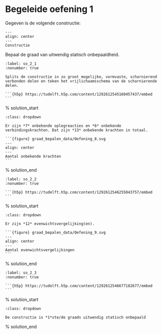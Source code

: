 # Begeleide oefening 1

Gegeven is de volgende constructie:

```{figure} graad_bepalen_data/Oefening_6.svg
---
align: center
---
Constructie
```

Bepaal de graad van uitwendig statisch onbepaaldheid.

`````{exercise}
:label: so_2_1
:nonumber: true

Splits de constructie in zo groot mogelijke, vormvaste, scharnierend verbonden delen en teken het vrijlichaamsschema van de scharnierende delen.

```{h5p} https://tudelft.h5p.com/content/1292612545160457437/embed
```

`````

% solution_start

````{solution} so_2_1
:class: dropdown

Er zijn *7* onbekende oplegreacties en *6* onbekende verbindingskrachten. Dat zijn *13* onbekende krachten in totaal.

```{figure} graad_bepalen_data/Oefening_8.svg
---
align: center
---
Aantal onbekende krachten
```

````

% solution_end

`````{exercise}
:label: so_2_2
:nonumber: true

```{h5p} https://tudelft.h5p.com/content/1292612546255043757/embed
```

`````

% solution_start

````{solution} so_2
:class: dropdown

Er zijn *12* evenwichtsvergelijking(en).

```{figure} graad_bepalen_data/Oefening_9.svg
---
align: center
---
Aantal evenwichtsvergelijkingen
```

````

% solution_end

`````{exercise}
:label: so_2_3
:nonumber: true

```{h5p} https://tudelft.h5p.com/content/1292612546677182677/embed
```

`````

% solution_start

````{solution} so_2_3
:class: dropdown

De constructie is *1*ste/de graads uitwendig statisch onbepaald

````

% solution_end